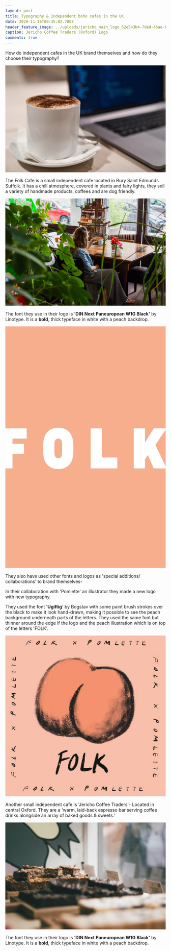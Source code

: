 ```yaml
---
layout: post
title: Typography & Independent boho cafes in the UK
date: 2020-11-16T00:35:02.780Z
header_feature_image: ../uploads/jericho_main_logo_62e543b4-7ded-45ae-bcdb-874439f3b3fb.png
caption: Jericho Coffee Traders (Oxford) Logo
comments: true
---
```

How do independent cafes in the UK brand themselves and how do they choose their typography?

![Photograph by- Marc Mintel](../uploads/marc-mintel-1iytusnplsk-unsplash.jpg)

The Folk Cafe is a small independent cafe located in Bury Saint Edmunds Suffolk. It has a chill atmosphere, covered in plants and fairy lights, they sell a variety of handmade products, coffees and are dog friendly.

![Photograph by- Louis Hansel ](../uploads/louis-hansel-shotsoflouis-59g2rivgaii-unsplash.jpg)

The font they use in their logo is '**DIN Next Paneuropean W1G Black'** by Linotype. It is a **bold**, thick typeface in white with a peach backdrop. 

![Folk Cafe Logo- Bury St Edmunds (Suffolk)](../uploads/folk-typog.jpg)

They also have used other fonts and logos as 'special additions/ collaborations' to brand themselves-

In their collaboration with 'Pomlette' an illustrator they made a new logo with new typography. 

They used the font '**Ugiftig**' by Bogstav with some paint brush strokes over the black to make it look hand-drawn, making it possible to see the peach background underneath parts of the letters. They used the same font but thinner around the edge if the logo and the peach illustration which is on top of the letters 'FOLK'. 

![Special Addition Folk Cafe Logo- Bury St Edmunds (Suffolk)](../uploads/folk.jpg)

Another small independent cafe is 'Jericho Coffee Traders'- Located in central Oxford. They are a 'warm, laid-back espresso bar serving coffee drinks alongside an array of baked goods & sweets.'

![Photograph by- Dan Burton](../uploads/dan-burton-gz3wps9mxp8-unsplash.jpg)

The font they use in their logo is '**DIN Next Paneuropean W1G Black'** by Linotype. It is a **bold**, thick typeface in white with a peach backdrop.
